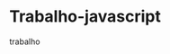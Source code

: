 # Trabalho-javascript
trabalho
<!DocTYPEhtml> <html lang ''pt-br''>
<head> 
<meta charset="UFT"-8''>
<meta name"=viewport"content"=widht=device-widht,initicial=Scale=1.0">
<Title>(calculadora lançamento obliquio)<ititle>
<link.rel="stylesheet"href=style.Css>
</head>
<body></body>
<div>
<h1>(calculadora de lançamenteo obliquio</h1>
<Farm action="#"methas="past"id=."formulario">
<label far="velocidade de inicial"">Velocidade inicial(mls)</label>
<input type="number"name="V" id=""Velocidadeinicial></Div>
<Button type="Button"id=Resultado>Resolver</Button>
</Form>
<I--Resultado--></I--Resultado-->
<div></div>
<h2>Resultados<P id="resultadohorizontal> <ip> </dic>
